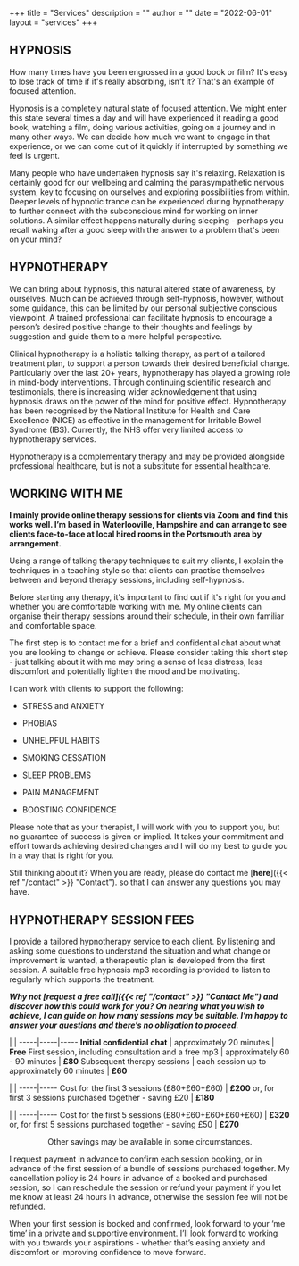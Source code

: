 +++
title = "Services"
description = ""
author = ""
date = "2022-06-01"
layout = "services"
+++

## HYPNOSIS

How many times have you been engrossed in a good book or film? It's easy to lose track of time if it's really absorbing, isn't it?  That's an example of focused attention.
 
Hypnosis is a completely natural state of focused attention.  We might enter this state several times a day and will have experienced it reading a good book, watching a film, doing various activities, going on a journey and in many other ways.  We can decide how much we want to engage in that experience, or we can come out of it quickly if interrupted by something we feel is urgent. 
 
Many people who have undertaken hypnosis say it's relaxing.  Relaxation is certainly good for our wellbeing and calming the parasympathetic nervous system, key to focusing on ourselves and exploring possibilities from within.  Deeper levels of hypnotic trance can be experienced during hypnotherapy to further connect with the subconscious mind for working on inner solutions.  A similar effect happens naturally during sleeping - perhaps you recall waking after a good sleep with the answer to a problem that's been on your mind? 

## HYPNOTHERAPY
 
We can bring about hypnosis, this natural altered state of awareness, by ourselves.  Much can be achieved through self-hypnosis, however, without some guidance, this can be limited by our personal subjective conscious viewpoint.  A trained professional can facilitate hypnosis to encourage a person’s desired positive change to their thoughts and feelings by suggestion and guide them to a more helpful perspective. 

Clinical hypnotherapy is a holistic talking therapy, as part of a tailored treatment plan, to support a person towards their desired beneficial change.  Particularly over the last 20+ years, hypnotherapy has played a growing role in mind-body interventions. Through continuing scientific research and testimonials, there is increasing wider acknowledgement that using hypnosis draws on the power of the mind for positive effect.  Hypnotherapy has been recognised by the National Institute for Health and Care Excellence (NICE) as effective in the management for Irritable Bowel Syndrome (IBS).  Currently, the NHS offer very limited access to hypnotherapy services.

Hypnotherapy is a complementary therapy and may be provided alongside professional healthcare, but is not a substitute for essential healthcare. 

## WORKING WITH ME

**I mainly provide online therapy sessions for clients via Zoom and find this works well. I’m based in Waterlooville, Hampshire and can arrange to see clients face-to-face at local hired rooms in the Portsmouth area by arrangement.**

Using a range of talking therapy techniques to suit my clients, I explain the techniques in a teaching style so that clients can practise themselves between and beyond therapy sessions, including self-hypnosis.

Before starting any therapy, it's important to find out if it's right for you and whether you are comfortable working with me.  My online clients can organise their therapy sessions around their schedule, in their own familiar and comfortable space.
 
The first step is to contact me for a brief and confidential chat about what you are looking to change or achieve.  Please consider taking this short step - just talking about it with me may bring a sense of less distress, less discomfort and potentially lighten the mood and be motivating.

I can work with clients to support the following:
 
* STRESS and ANXIETY
 
* PHOBIAS
 
* UNHELPFUL HABITS

* SMOKING CESSATION
 
* SLEEP PROBLEMS
 
* PAIN MANAGEMENT
 
* BOOSTING CONFIDENCE

Please note that as your therapist, I will work with you to support you, but no guarantee of success is given or implied. It takes your commitment and effort towards achieving desired changes and I will do my best to guide you in a way that is right for you.  

Still thinking about it?  When you are ready, please do contact me  [**here**]({{< ref "/contact" >}} "Contact"). so that I can answer any questions you may have.
<br>
  

## HYPNOTHERAPY SESSION FEES

I provide a tailored hypnotherapy service to each client.  By listening and asking some questions to understand the situation and what change or improvement is wanted, a therapeutic plan is developed from the first session. A suitable free hypnosis mp3 recording is provided to listen to regularly which supports the treatment.  

***Why not [**request a free call**]({{< ref "/contact" >}} "Contact Me") and discover how this could work for you? On hearing what you wish to achieve, I can guide on how many sessions may be suitable.
I’m happy to answer your questions and there’s no obligation to proceed.***

  |     | 
  -----|-----|-----
  **Initial confidential chat** | approximately 20 minutes | **Free**
  First session, including consultation and a free mp3 | approximately 60 - 90 minutes | **£80**
  Subsequent therapy sessions | each session up to approximately 60 minutes | **£60**

   |     | 
  -----|-----
  Cost for the first 3 sessions (£80+£60+£60) | **£200**
  or, for first 3 sessions purchased together - saving £20 | **£180**
 
  |     | 
  -----|-----
  Cost for the first 5 sessions (£80+£60+£60+£60+£60) | **£320**
  or, for first 5 sessions purchased together - saving £50 | **£270**

<center> Other savings may be available in some circumstances. </center>

I request payment in advance to confirm each session booking, or in advance of the first session of a bundle of sessions purchased together.  My cancellation policy is 24 hours in advance of a booked and purchased session, so I can reschedule the session or refund your payment if you let me know at least 24 hours in advance, otherwise the session fee will not be refunded.

When your first session is booked and confirmed, look forward to your ‘me time’ in a private and supportive environment. I’ll look forward to working with you towards your aspirations - whether that’s easing anxiety and discomfort or improving confidence to move forward. 

